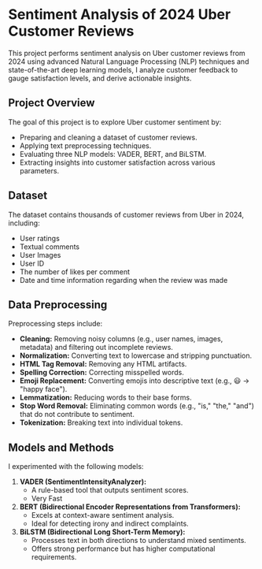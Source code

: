 # Sentiment Analysis of 2024 Uber Customer Reviews

This project performs sentiment analysis on Uber customer reviews from 2024 using advanced Natural Language Processing (NLP) techniques and state-of-the-art deep learning models, I analyze customer feedback to gauge satisfaction levels, and derive actionable insights.


## Project Overview
The goal of this project is to explore Uber customer sentiment by:
- Preparing and cleaning a dataset of customer reviews.
- Applying text preprocessing techniques.
- Evaluating three NLP models: VADER, BERT, and BiLSTM.
- Extracting insights into customer satisfaction across various parameters.

## Dataset
The dataset contains thousands of customer reviews from Uber in 2024, including:
- User ratings
- Textual comments
- User Images
- User ID
- The number of likes per comment
- Date and time information regarding when the review was made

## Data Preprocessing
Preprocessing steps include:
- **Cleaning:** Removing noisy columns (e.g., user names, images, metadata) and filtering out incomplete reviews.
- **Normalization:** Converting text to lowercase and stripping punctuation.
- **HTML Tag Removal:** Removing any HTML artifacts.
- **Spelling Correction:** Correcting misspelled words.
- **Emoji Replacement:** Converting emojis into descriptive text (e.g., 😃 → "happy face").
- **Lemmatization:** Reducing words to their base forms.
- **Stop Word Removal:** Eliminating common words (e.g., "is," "the," "and") that do not contribute to sentiment.
- **Tokenization:** Breaking text into individual tokens.

## Models and Methods
I experimented with the following models:
1. **VADER (SentimentIntensityAnalyzer):**
   - A rule-based tool that outputs sentiment scores.
   - Very Fast
2. **BERT (Bidirectional Encoder Representations from Transformers):**
   - Excels at context-aware sentiment analysis.
   - Ideal for detecting irony and indirect complaints.
3. **BiLSTM (Bidirectional Long Short-Term Memory):**
   - Processes text in both directions to understand mixed sentiments.
   - Offers strong performance but has higher computational requirements.
